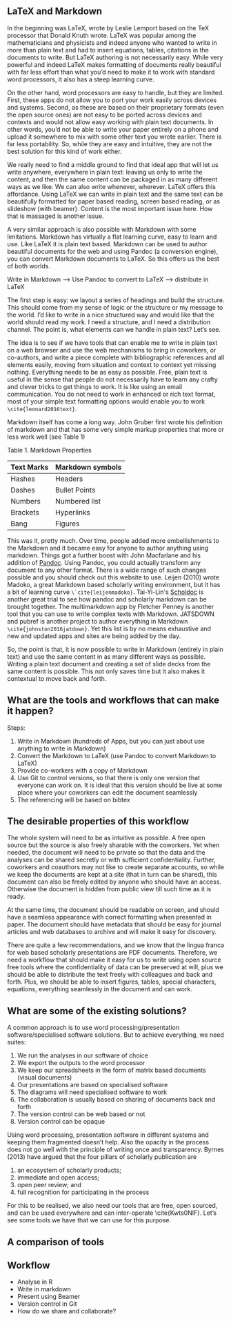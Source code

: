 ## LaTeX and Markdown

In the beginning was LaTeX, wrote by Leslie Lemport based on the TeX processor that Donald Knuth wrote. LaTeX was popular among the mathematicians and physicists and indeed anyone who wanted to write in  more than plain text and had to insert equations, tables, citations in the documents to write. But LaTeX authoring is not necessarily easy. While very powerful and indeed LaTeX makes formatting of documents really beautiful with far less effort than what you’d need to make it to work with standard word processors, it also has a steep learning curve. 

On the other hand, word processors are easy to handle, but they are limited. First, these apps do not allow you to port your work easily across devices and systems. Second, as these are based on their proprietary formats (even the open source ones) are not easy to be ported across devices and contexts and would not allow easy working with plain text documents. In other words, you’d not be able to write your paper entirely on a phone and upload it somewhere to mix with some other text you wrote earlier. There is far less portability. So, while they are easy and intuitive, they are not the best solution for this kind of work either. 

We really need to find a middle ground to find that ideal app that will let us write anywhere, everywhere in plain text: leaving us only to write the content, and then the same content can be packaged in as many different ways as we like. We can also write whenever, wherever. LaTeX offers this affordance. Using LaTeX we can write in plain text and the same text can be beautifully formatted for paper based reading, screen based reading, or as slideshow (with beamer). Content is the most important issue here. How that is massaged is another issue.

A very similar approach is also possible with Markdown with some limitations. Markdown has virtually a flat learning curve, easy to learn and use. Like LaTeX it is plain text based. Markdown can be used to author beautiful documents for the web and using Pandoc (a conversion engine), you can convert Markdown documents to LaTeX. So this offers us the best of both worlds. 

Write in Markdown --\> Use Pandoc to convert to LaTeX --\> distribute in LaTeX

The first step is easy: we layout a series of headings and build the structure. This should come from my sense of logic or the structure or my message to the world. I’d like to write in a nice structured way and would like that the world should read my work. I need a structure, and I need a distribution channel. The point is, what elements can we handle in plain text? Let’s see.

The idea is to see if we have tools that can enable me to write in plain text on a web browser and use the web mechanisms to bring in coworkers, or co-authors, and write a piece complete with bibliographic references and all elements easily, moving from situation and context to context yet missing nothing. Everything needs to be as easy as possible. Free, plain text is useful in the sense that people do not necessarily have to learn any crafty and clever tricks to get things to work. It is like using an email communication. You do not need to work in enhanced or rich text format, most of your simple text formatting options would enable you to work `\cite{leonard2016text}`. 

Markdown itself has come a long way. John Gruber first wrote his definition of markdown and that has some very simple markup properties that more or less work well (see Table 1)

Table 1. Markdown Properties

| Text Marks | Markdown symbols |
|------------|------------------|
| Hashes     | Headers          |
| Dashes     | Bullet Points    |
| Numbers    | Numbered list    |
| Brackets   | Hyperlinks       |
| Bang       | Figures          |

This was it, pretty much. Over time, people added more embellishments to the Markdown and it became easy for anyone to author anything using markdown. Things got a further boost with John Macfarlane and his addition of [Pandoc](http://pandoc.org). Using Pandoc, you could actually transform any document to any other format. There is a wide range of such changes possible and you should check out this website to use. Leijen (2010) wrote Madoko, a great Markdown based scholarly writing environment, but it has a bit of learning curve ``\`cite{leijenmadoko}``. Tai-Yi-Lin's [Scholdoc](http://scholarlymarkdown.com/) is another great trial to see how pandoc and scholarly markdown can be brought together. The multimarkdown app by Fletcher Penney is another tool that you can use to write complex texts with Markdown. JATSDOWN and pubref is another project to author everything in Markdown `\cite{johnston2016jatdown}`. Yet this list is by no means exhaustive and new and updated apps and sites are being added by the day. 

So, the point is that, it is now possible to write in Markdown (entirely in plain text) and use the same content in as many different ways as possible. Writing a plain text document and creating a set of slide decks from the same content is possible. This not only saves time but it also makes it contextual to move back and forth. 

## What are the tools and workflows that can make it happen?

Steps:
1. Write in Markdown (hundreds of Apps, but you can just about use anything to write in Markdown)
2. Convert the Markdown to LaTeX (use Pandoc to convert Markdown to LaTeX)
3. Provide co-workers with a copy of Markdown
4. Use Git to control versions, so that there is only one version that everyone can work on. It is ideal that this version should be live at some place where your coworkers can edit the document seamlessly
5. The referencing will be based on bibtex

## The desirable properties of this workflow

The whole system will need to be as intuitive as possible. A free open source but the source is also freely sharable with the coworkers. Yet when needed, the document will need to be private so that the data and the analyses can be shared secretly or with sufficient confidentiality. Further, coworkers and coauthors may not like to create separate accounts, so while we keep the documents are kept at a site (that in turn can be shared), this document can also be freely edited by anyone who should have an access. Otherwise the document is hidden from public view till such time as it is ready. 

At the same time, the document should be readable on screen, and should have a seamless appearance with correct formatting when presented in paper. The document should have metadata that should be easy for journal articles and web databases to archive and will make it easy for discovery. 

There are quite a few recommendations, and we know that the lingua franca for web based scholarly presentations are PDF documents. Therefore, we need a workflow that should make it easy for us to write using open source free tools where the confidentiality of data can be preserved at will, plus we should be able to distribute the text freely with colleagues and back and forth. Plus, we should be able to insert figures, tables, special characters, equations, everything seamlessly in the document and can work.

## What are some of the existing solutions?
A common approach is to use word processing/presentation software/specialised software solutions. But to achieve everything, we need suites:

1. We run the analyses in our software of choice
2. We export the outputs to the word processor
3. We keep our spreadsheets in the form of matrix based documents (visual documents)
4. Our presentations are based on specialised software
5. The diagrams will need specialised software to work
6. The collaboration is usually based on sharing of documents back and forth
7. The version control can be web based or not
8. Version control can be opaque

Using word processing, presentation software in different systems and keeping them fragmented doesn’t help. Also the opacity in the process does not go well with the principle of writing once and transparency. Byrnes (2013) have argued that the four pillars of scholarly publication are 

1. an ecosystem of scholarly products; 
2. immediate and open access; 
3. open peer review; and 
4. full recognition for participating in the process

For this to be realised, we also need our tools that are free, open sourced, and can be used everywhere and can inter-operate \\cite{Kwts0NlF}. Let’s see some tools we have that we can use for this purpose. 


## A comparison of tools

## Workflow

- Analyse in R
- Write in markdown
- Present using Beamer
- Version control in Git
- How do we share and collaborate?